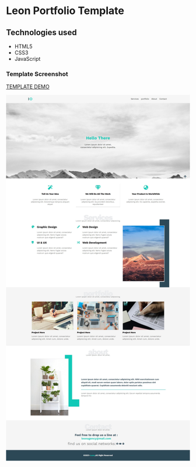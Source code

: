 # Leon Portfolio Template

## Technologies used

- HTML5
- CSS3
- JavaScript

### Template Screenshot

[TEMPLATE DEMO](https://ghorbeldev.github.io/leon-template/)

![WEBSITE PREVIEW](./leon-template.png)

